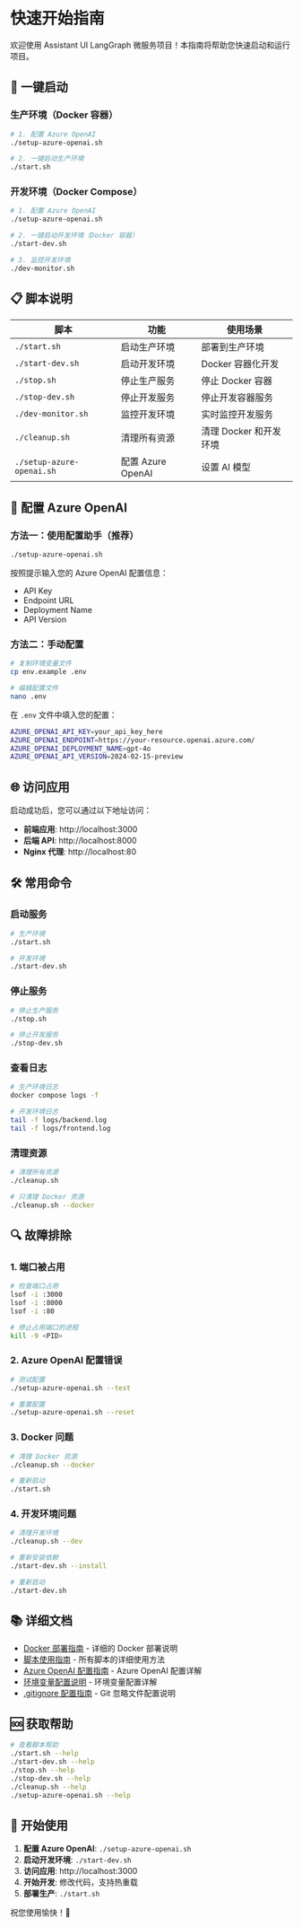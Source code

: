 # 快速开始指南

欢迎使用 Assistant UI LangGraph 微服务项目！本指南将帮助您快速启动和运行项目。

## 🚀 一键启动

### 生产环境（Docker 容器）

```bash
# 1. 配置 Azure OpenAI
./setup-azure-openai.sh

# 2. 一键启动生产环境
./start.sh
```

### 开发环境（Docker Compose）

```bash
# 1. 配置 Azure OpenAI
./setup-azure-openai.sh

# 2. 一键启动开发环境（Docker 容器）
./start-dev.sh

# 3. 监控开发环境
./dev-monitor.sh
```

## 📋 脚本说明

| 脚本 | 功能 | 使用场景 |
|------|------|----------|
| `./start.sh` | 启动生产环境 | 部署到生产环境 |
| `./start-dev.sh` | 启动开发环境 | Docker 容器化开发 |
| `./stop.sh` | 停止生产服务 | 停止 Docker 容器 |
| `./stop-dev.sh` | 停止开发服务 | 停止开发容器服务 |
| `./dev-monitor.sh` | 监控开发环境 | 实时监控开发服务 |
| `./cleanup.sh` | 清理所有资源 | 清理 Docker 和开发环境 |
| `./setup-azure-openai.sh` | 配置 Azure OpenAI | 设置 AI 模型 |

## 🔧 配置 Azure OpenAI

### 方法一：使用配置助手（推荐）

```bash
./setup-azure-openai.sh
```

按照提示输入您的 Azure OpenAI 配置信息：
- API Key
- Endpoint URL
- Deployment Name
- API Version

### 方法二：手动配置

```bash
# 复制环境变量文件
cp env.example .env

# 编辑配置文件
nano .env
```

在 `.env` 文件中填入您的配置：

```bash
AZURE_OPENAI_API_KEY=your_api_key_here
AZURE_OPENAI_ENDPOINT=https://your-resource.openai.azure.com/
AZURE_OPENAI_DEPLOYMENT_NAME=gpt-4o
AZURE_OPENAI_API_VERSION=2024-02-15-preview
```

## 🌐 访问应用

启动成功后，您可以通过以下地址访问：

- **前端应用**: http://localhost:3000
- **后端 API**: http://localhost:8000
- **Nginx 代理**: http://localhost:80

## 🛠️ 常用命令

### 启动服务

```bash
# 生产环境
./start.sh

# 开发环境
./start-dev.sh
```

### 停止服务

```bash
# 停止生产服务
./stop.sh

# 停止开发服务
./stop-dev.sh
```

### 查看日志

```bash
# 生产环境日志
docker compose logs -f

# 开发环境日志
tail -f logs/backend.log
tail -f logs/frontend.log
```

### 清理资源

```bash
# 清理所有资源
./cleanup.sh

# 只清理 Docker 资源
./cleanup.sh --docker
```

## 🔍 故障排除

### 1. 端口被占用

```bash
# 检查端口占用
lsof -i :3000
lsof -i :8000
lsof -i :80

# 停止占用端口的进程
kill -9 <PID>
```

### 2. Azure OpenAI 配置错误

```bash
# 测试配置
./setup-azure-openai.sh --test

# 重置配置
./setup-azure-openai.sh --reset
```

### 3. Docker 问题

```bash
# 清理 Docker 资源
./cleanup.sh --docker

# 重新启动
./start.sh
```

### 4. 开发环境问题

```bash
# 清理开发环境
./cleanup.sh --dev

# 重新安装依赖
./start-dev.sh --install

# 重新启动
./start-dev.sh
```

## 📚 详细文档

- [Docker 部署指南](README-Docker.md) - 详细的 Docker 部署说明
- [脚本使用指南](README-Scripts.md) - 所有脚本的详细使用方法
- [Azure OpenAI 配置指南](AZURE-OPENAI-SETUP.md) - Azure OpenAI 配置详解
- [环境变量配置说明](ENV-CONFIG.md) - 环境变量配置详解
- [.gitignore 配置指南](GITIGNORE-GUIDE.md) - Git 忽略文件配置说明

## 🆘 获取帮助

```bash
# 查看脚本帮助
./start.sh --help
./start-dev.sh --help
./stop.sh --help
./stop-dev.sh --help
./cleanup.sh --help
./setup-azure-openai.sh --help
```

## 🎉 开始使用

1. **配置 Azure OpenAI**: `./setup-azure-openai.sh`
2. **启动开发环境**: `./start-dev.sh`
3. **访问应用**: http://localhost:3000
4. **开始开发**: 修改代码，支持热重载
5. **部署生产**: `./start.sh`

祝您使用愉快！🎉
